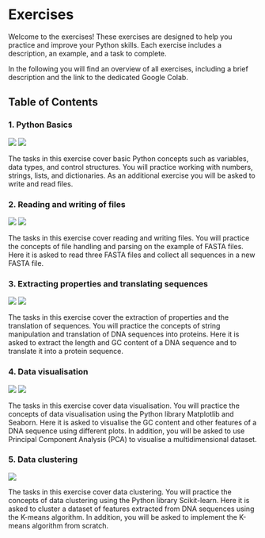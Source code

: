 # Exercises

Welcome to the exercises! These exercises are designed to help you practice and improve your Python skills. Each exercise includes a description, an example, and a task to complete.

In the following you will find an overview of all exercises, including a brief description and the link to the dedicated Google Colab.

## Table of Contents

### 1. Python Basics

[![](https://colab.research.google.com/assets/colab-badge.svg)](https://colab.research.google.com/github/JR-1991/PythonProgramming2025/blob/master/exercises/Exercise001.ipynb) [![](https://img.shields.io/badge/Go_to_solution-blue)](https://jr-1991.github.io/PythonProgramming2025/solutions/Exercise001)

The tasks in this exercise cover basic Python concepts such as variables, data types, and control structures. You will practice working with numbers, strings, lists, and dictionaries. As an additional exercise you will be asked to write and read files.

### 2. Reading and writing of files

[![](https://colab.research.google.com/assets/colab-badge.svg)](https://colab.research.google.com/github/JR-1991/PythonProgramming2025/blob/master/exercises/Exercise002.ipynb) [![](https://img.shields.io/badge/Go_to_solution-blue)](https://jr-1991.github.io/PythonProgramming2025/solutions/Exercise002/)

The tasks in this exercise cover reading and writing files. You will practice the concepts of file handling and parsing on the example of FASTA files. Here it is asked to read three FASTA files and collect all sequences in a new FASTA file.

### 3. Extracting properties and translating sequences

[![](https://colab.research.google.com/assets/colab-badge.svg)](https://colab.research.google.com/github/JR-1991/PythonProgramming2025/blob/master/exercises/Exercise003.ipynb) [![](https://img.shields.io/badge/Go_to_solution-blue)](https://jr-1991.github.io/PythonProgramming2025/solutions/Exercise003/)

The tasks in this exercise cover the extraction of properties and the translation of sequences. You will practice the concepts of string manipulation and translation of DNA sequences into proteins. Here it is asked to extract the length and GC content of a DNA sequence and to translate it into a protein sequence.

### 4. Data visualisation

[![](https://colab.research.google.com/assets/colab-badge.svg)](https://colab.research.google.com/github/JR-1991/PythonProgramming2025/blob/master/exercises/Exercise004.ipynb) [![](https://img.shields.io/badge/Go_to_solution-blue)](https://jr-1991.github.io/PythonProgramming2025/solutions/Exercise004/)

The tasks in this exercise cover data visualisation. You will practice the concepts of data visualisation using the Python library Matplotlib and Seaborn. Here it is asked to visualise the GC content and other features of a DNA sequence using different plots. In addition, you will be asked to use Principal Component Analysis (PCA) to visualise a multidimensional dataset.

### 5. Data clustering

[![](https://colab.research.google.com/assets/colab-badge.svg)](https://colab.research.google.com/github/JR-1991/PythonProgramming2025/blob/master/exercises/Exercise005.ipynb)

The tasks in this exercise cover data clustering. You will practice the concepts of data clustering using the Python library Scikit-learn. Here it is asked to cluster a dataset of features extracted from DNA sequences using the K-means algorithm. In addition, you will be asked to implement the K-means algorithm from scratch.
